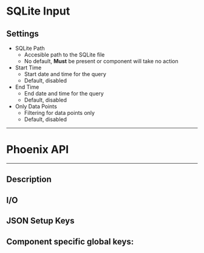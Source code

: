 # SQLite Input
## Settings
- SQLite Path
	- Accesible path to the SQLite file
	- No default, **Must** be present or component will take no action
- Start Time
    - Start date and time for the query
    - Default, disabled
- End Time
    - End date and time for the query
    - Default, disabled
- Only Data Points
    - Filtering for data points only
    - Default, disabled
___
# Phoenix API
___
## Description

## I/O

## JSON Setup Keys

Component specific global keys:
- 
